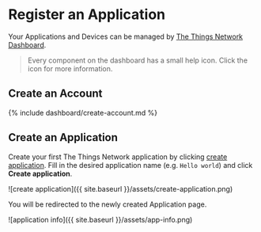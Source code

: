 # Register an Application

Your Applications and Devices can be managed by [The Things Network Dashboard](https://staging.thethingsnetwork.org).

> Every component on the dashboard has a small help icon. Click the icon for more information.

## Create an Account

{% include dashboard/create-account.md %}

## Create an Application

Create your first The Things Network application by clicking
[create application](https://staging.thethingsnetwork.org/applications/create).
Fill in the desired application name (e.g. `Hello world`) and click **Create application**.

![create application]({{ site.baseurl }}/assets/create-application.png)

You will be redirected to the newly created Application page.

![application info]({{ site.baseurl }}/assets/app-info.png)